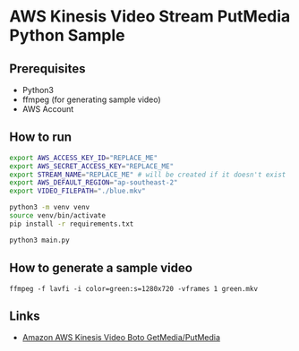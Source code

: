 # AWS Kinesis Video Stream PutMedia Python Sample

## Prerequisites

- Python3
- ffmpeg (for generating sample video)
- AWS Account

## How to run

```sh
export AWS_ACCESS_KEY_ID="REPLACE_ME"
export AWS_SECRET_ACCESS_KEY="REPLACE_ME"
export STREAM_NAME="REPLACE_ME" # will be created if it doesn't exist
export AWS_DEFAULT_REGION="ap-southeast-2"
export VIDEO_FILEPATH="./blue.mkv"

python3 -m venv venv
source venv/bin/activate
pip install -r requirements.txt

python3 main.py
```

## How to generate a sample video

`ffmpeg -f lavfi -i color=green:s=1280x720 -vframes 1 green.mkv`

## Links

- [Amazon AWS Kinesis Video Boto GetMedia/PutMedia](https://stackoverflow.com/a/59551573)
